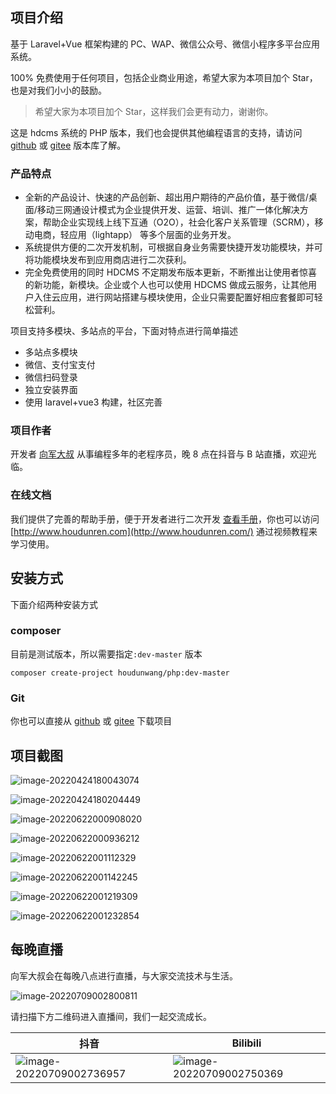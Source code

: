## 项目介绍

基于 Laravel+Vue 框架构建的 PC、WAP、微信公众号、微信小程序多平台应用系统。

100% 免费使用于任何项目，包括企业商业用途，希望大家为本项目加个 Star，也是对我们小小的鼓励。

> 希望大家为本项目加个 Star，这样我们会更有动力，谢谢你。

这是 hdcms 系统的 PHP 版本，我们也会提供其他编程语言的支持，请访问 [github](https://github.com/houdunwang/hdcms) 或 [gitee](https://gitee.com/houdunren/hdcms) 版本库了解。

### 产品特点

- 全新的产品设计、快速的产品创新、超出用户期待的产品价值，基于微信/桌面/移动三网通设计模式为企业提供开发、运营、培训、推广一体化解决方案，帮助企业实现线上线下互通（O2O），社会化客户关系管理（SCRM），移动电商，轻应用（lightapp） 等多个层面的业务开发。
- 系统提供方便的二次开发机制，可根据自身业务需要快捷开发功能模块，并可将功能模块发布到应用商店进行二次获利。
- 完全免费使用的同时 HDCMS 不定期发布版本更新，不断推出让使用者惊喜的新功能，新模块。企业或个人也可以使用 HDCMS 做成云服务，让其他用户入住云应用，进行网站搭建与模块使用，企业只需要配置好相应套餐即可轻松营利。

项目支持多模块、多站点的平台，下面对特点进行简单描述

- 多站点多模块
- 微信、支付宝支付
- 微信扫码登录
- 独立安装界面
- 使用 laravel+vue3 构建，社区完善

### 项目作者

开发者 [向军大叔](https://www.houdunren.com) 从事编程多年的老程序员，晚 8 点在抖音与 B 站直播，欢迎光临。

### 在线文档

我们提供了完善的帮助手册，便于开发者进行二次开发 [查看手册](https://doc.houdunren.com)，你也可以访问 [http://www.houdunren.com](http://www.houdunren.com/) 通过视频教程来学习使用。

## 安装方式

下面介绍两种安装方式

### composer

目前是测试版本，所以需要指定`:dev-master` 版本

```
composer create-project houdunwang/php:dev-master
```

### Git

你也可以直接从 [github](https://github.com/houdunwang/php) 或 [gitee](https://gitee.com/houdunren/php) 下载项目

## 项目截图

![image-20220424180043074](./assets/image-20220424180043074-5991418.png)

![image-20220424180204449](./assets/image-20220424180204449.png)

![image-20220622000908020](./assets/image-20220622000908020.png)

![image-20220622000936212](./assets/image-20220622000936212.png)

![image-20220622001112329](./assets/image-20220622001112329.png)

![image-20220622001142245](./assets/image-20220622001142245.png)

![image-20220622001219309](./assets/image-20220622001219309.png)

![image-20220622001232854](./assets/image-20220622001232854.png)

## 每晚直播

向军大叔会在每晚八点进行直播，与大家交流技术与生活。

![image-20220709002800811](./assets/image-20220709002800811.png)

请扫描下方二维码进入直播间，我们一起交流成长。

| 抖音 | Bilibili |
| --- | --- |
| ![image-20220709002736957](./assets/image-20220709002736957.png) | ![image-20220709002750369](./assets/image-20220709002750369.png) |

